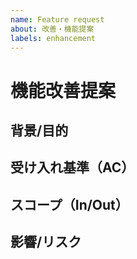 ```yaml
---
name: Feature request
about: 改善・機能提案
labels: enhancement
---
```


# 機能改善提案

## 背景/目的

<!-- 解決したい課題や目的を記載してください -->

## 受け入れ基準（AC）

<!-- 満たすべき条件を箇条書きで記載してください -->

## スコープ（In/Out）

<!-- 対象と非対象の範囲を整理してください -->

## 影響/リスク

<!-- 想定される影響やリスクを記載してください -->
